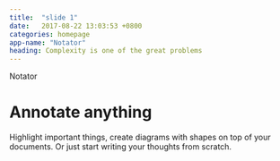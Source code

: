 ```yaml
---
title:  "slide 1"
date:   2017-08-22 13:03:53 +0800
categories: homepage
app-name: "Notator"
heading: Complexity is one of the great problems
---
```

<div class="slide-1">
<div class="ae-2" markdown="1">

Notator

</div>
<div class="ae-3" markdown="1">

# Annotate anything

</div>
<div class="ae-4" markdown="1">

Highlight important things, create diagrams with shapes on top of your documents. Or just start writing your thoughts from scratch.

</div>
</div>
